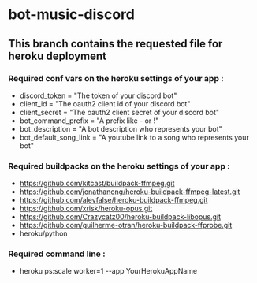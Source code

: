 # bot-music-discord
## This branch contains the requested file for heroku deployment
### Required conf vars on the heroku settings of your app :
- discord_token = "The token of your discord bot"
- client_id = "The oauth2 client id of your discord bot"
- client_secret = "The oauth2 client secret of your discord bot"
- bot_command_prefix = "A prefix like - or !"
- bot_description = "A bot description who represents your bot"
- bot_default_song_link = "A youtube link to a song who represents your bot"
### Required buildpacks on the heroku settings of your app :
- https://github.com/kitcast/buildpack-ffmpeg.git
- https://github.com/jonathanong/heroku-buildpack-ffmpeg-latest.git
- https://github.com/alevfalse/heroku-buildpack-ffmpeg.git
- https://github.com/xrisk/heroku-opus.git
- https://github.com/Crazycatz00/heroku-buildpack-libopus.git
- https://github.com/guilherme-otran/heroku-buildpack-ffprobe.git
- heroku/python
### Required command line : 
- heroku ps:scale worker=1 --app YourHerokuAppName
